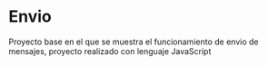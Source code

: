 # Envio
Proyecto base en el que se muestra el funcionamiento de envio de mensajes, proyecto realizado con lenguaje JavaScript
